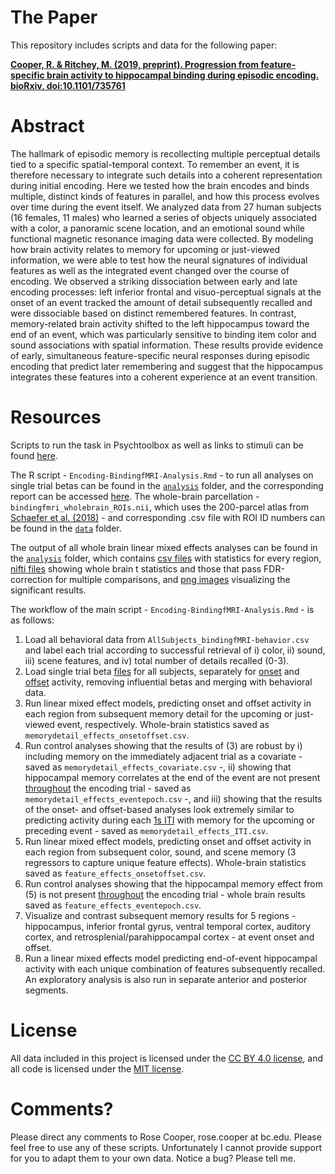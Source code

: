 # The Paper
This repository includes scripts and data for the following paper:

[**Cooper, R. & Ritchey, M. (2019, preprint). Progression from feature-specific brain activity to hippocampal binding during episodic encoding. bioRxiv, doi:10.1101/735761**](https://www.biorxiv.org/content/10.1101/735761v2)

# Abstract
The hallmark of episodic memory is recollecting multiple perceptual details tied to a specific spatial-temporal context. To remember an event, it is therefore necessary to integrate such details into a coherent representation during initial encoding. Here we tested how the brain encodes and binds multiple, distinct kinds of features in parallel, and how this process evolves over time during the event itself. We analyzed data from 27 human subjects (16 females, 11 males) who learned a series of objects uniquely associated with a color, a panoramic scene location, and an emotional sound while functional magnetic resonance imaging data were collected. By modeling how brain activity relates to memory for upcoming or just-viewed information, we were able to test how the neural signatures of individual features as well as the integrated event changed over the course of encoding. We observed a striking dissociation between early and late encoding processes: left inferior frontal and visuo-perceptual signals at the onset of an event tracked the amount of detail subsequently recalled and were dissociable based on distinct remembered features. In contrast, memory-related brain activity shifted to the left hippocampus toward the end of an event, which was particularly sensitive to binding item color and sound associations with spatial information. These results provide evidence of early, simultaneous feature-specific neural responses during episodic encoding that predict later remembering and suggest that the hippocampus integrates these features into a coherent experience at an event transition.

# Resources
Scripts to run the task in Psychtoolbox as well as links to stimuli can be found [here](https://github.com/memobc/paper-orbitfmri).

The R script - `Encoding-BindingfMRI-Analysis.Rmd` - to run all analyses on single trial betas can be found in the [`analysis`](https://github.com/memobc/paper-bindingfmri/tree/master/analysis) folder, and the corresponding report can be accessed [here](http://www.thememolab.org/paper-bindingfmri/analysis/Encoding-BindingfMRI-Analysis.nb.html). The whole-brain parcellation - `bindingfmri_wholebrain_ROIs.nii`, which uses the 200-parcel atlas from [Schaefer et al. (2018)](https://github.com/ThomasYeoLab/CBIG/tree/master/stable_projects/brain_parcellation/Schaefer2018_LocalGlobal) - and corresponding .csv file with ROI ID numbers can be found in the [`data`](https://github.com/memobc/paper-bindingfmri/tree/master/data) folder.

The output of all whole brain linear mixed effects analyses can be found in the [`analysis`](https://github.com/memobc/paper-bindingfmri/tree/master/analysis) folder, which contains [csv files](https://github.com/memobc/paper-bindingfmri/tree/master/analysis/wholebrain-csv-results) with statistics for every region, [nifti files](https://github.com/memobc/paper-bindingfmri/tree/master/analysis/wholebrain-t-maps) showing whole brain t statistics and those that pass FDR-correction for multiple comparisons, and [png images](https://github.com/memobc/paper-bindingfmri/tree/master/analysis/wholebrain-images) visualizing the significant results.

The workflow of the main script - `Encoding-BindingfMRI-Analysis.Rmd` - is as follows:

1. Load all behavioral data from `AllSubjects_bindingfMRI-behavior.csv` and label each trial according to successful retrieval of i) color, ii) sound, iii) scene features, and iv) total number of details recalled (0-3).
2. Load single trial beta [files](https://github.com/memobc/paper-bindingfmri/tree/master/data/single-trial-betas) for all subjects, separately for [onset](https://github.com/memobc/paper-bindingfmri/tree/master/data/single-trial-betas/event-onset) and [offset](https://github.com/memobc/paper-bindingfmri/tree/master/data/single-trial-betas/event-offset) activity, removing influential betas and merging with behavioral data.
3. Run linear mixed effect models, predicting onset and offset activity in each region from subsequent memory detail for the upcoming or just-viewed event, respectively. Whole-brain statistics saved as `memorydetail_effects_onsetoffset.csv`.
4. Run control analyses showing that the results of (3) are robust by i) including memory on the immediately adjacent trial as a covariate - saved as `memorydetail_effects_covariate.csv` -, ii) showing that hippocampal memory correlates at the end of the event are not present [throughout](https://github.com/memobc/paper-bindingfmri/tree/master/data/single-trial-betas/6s-event) the encoding trial - saved as `memorydetail_effects_eventepoch.csv` -, and iii) showing that the results of the onset- and offset-based analyses look extremely similar to predicting activity during each [1s ITI](https://github.com/memobc/paper-bindingfmri/tree/master/data/single-trial-betas/1s-ITI) with memory for the upcoming or preceding event - saved as `memorydetail_effects_ITI.csv`.
5. Run linear mixed effect models, predicting onset and offset activity in each region from subsequent color, sound, and scene memory (3 regressors to capture unique feature effects). Whole-brain statistics saved as `feature_effects_onsetoffset.csv`.
6. Run control analyses showing that the hippocampal memory effect from (5) is not present [throughout](https://github.com/memobc/paper-bindingfmri/tree/master/data/single-trial-betas/6s-event) the encoding trial - whole brain results saved as `feature_effects_eventepoch.csv`.
7. Visualize and contrast subsequent memory results for 5 regions - hippocampus, inferior frontal gyrus, ventral temporal cortex, auditory cortex, and retrosplenial/parahippocampal cortex - at event onset and offset.
8. Run a linear mixed effects model predicting end-of-event hippocampal activity with each unique combination of features subsequently recalled. An exploratory analysis is also run in separate anterior and posterior segments.

# License

All data included in this project is licensed under the [CC BY 4.0 license](https://creativecommons.org/licenses/by/4.0/), and all code is licensed under the [MIT license](https://github.com/memobc/paper-orbitencoding/blob/master/LICENSE).

# Comments?

Please direct any comments to Rose Cooper, rose.cooper at bc.edu. Please feel free to use any of these scripts. Unfortunately I cannot provide support for you to adapt them to your own data. Notice a bug? Please tell me.
